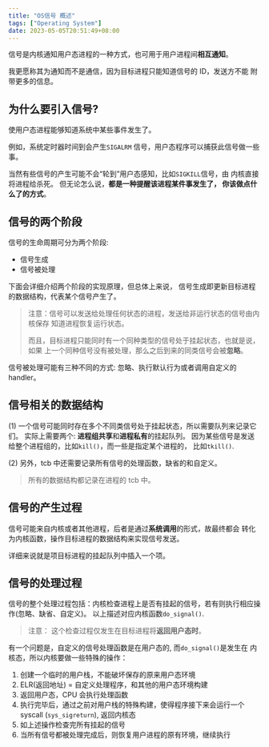 ```yaml
---
title: "OS信号 概述"
tags: ["Operating System"]
date: 2023-05-05T20:51:49+08:00
---
```


信号是内核通知用户态进程的一种方式，也可用于用户进程间**相互通知**。

我更愿称其为通知而不是通信，因为目标进程只能知道信号的 ID，发送方不能
附带更多的信息。

## 为什么要引入信号?

使用户态进程能够知道系统中某些事件发生了。

例如，系统定时器时间到会产生`SIGALRM` 信号，用户态程序可以捕获此信号做一些事。

当然有些信号的产生可能不会“轮到”用户态感知，比如`SIGKILL`信号，由
内核直接将进程给杀死。 但无论怎么说，**都是一种提醒该进程某件事发生了，
你该做点什么了的方式**。

## 信号的两个阶段

信号的生命周期可分为两个阶段:

- 信号生成
- 信号被处理

下面会详细介绍两个阶段的实现原理，但总体上来说，
信号生成即更新目标进程的数据结构，代表某个信号产生了。

> 注意：信号可以发送给处理任何状态的进程，发送给非运行状态的信号由内核保存
> 知道进程恢复运行状态。
>
> 而且，目标进程只能同时有一个同种类型的信号处于挂起状态，也就是说，如果
> 上一个同种信号没有被处理，那么之后到来的同类信号会被**忽略**。

信号被处理可能有三种不同的方式: 忽略、执行默认行为或者调用自定义的 handler。

## 信号相关的数据结构

(1) 一个信号可能同时存在多个不同类信号处于挂起状态，所以需要队列来记录它们。
实际上需要两个: **进程组共享**和**进程私有**的挂起队列。
因为某些信号是发送给整个进程组的，比如`kill()`，而一些是指定某个进程的，
比如`tkill()`.

(2) 另外，tcb 中还需要记录所有信号的处理函数，缺省的和自定义。

> 所有的数据结构都记录在进程的 tcb 中。

## 信号的产生过程

信号可能来自内核或者其他进程，后者是通过**系统调用**的形式，故最终都会
转化为内核函数，操作目标进程的数据结构来实现信号发送。

详细来说就是项目标进程的挂起队列中插入一个项。

## 信号的处理过程

信号的整个处理过程包括：内核检查进程上是否有挂起的信号，若有则执行相应操作(忽略、缺省、自定义)。 以上描述对应内核函数`do_signal()`.

> 注意： 这个检查过程仅发生在目标进程将**返回用户态时**。

有一个问题是，自定义的信号处理函数是在用户态的, 而`do_signal()`是发生在
内核态，所以内核要做一些特殊的操作：

1. 创建一个临时的用户栈，不能破坏保存的原来用户态环境
2. ELR(返回地址) = 自定义处理程序，和其他的用户态环境构建
3. 返回用户态，CPU 会执行处理函数
4. 执行完毕后，通过之前对用户栈的特殊构建，使得程序接下来会运行一个 syscall
   (`sys_sigreturn`), 返回内核态
5. 如上述操作检查完所有挂起的信号
6. 当所有信号都被处理完成后，则恢复用户进程的原有环境，继续执行
